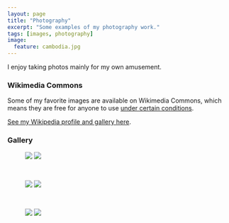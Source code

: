 ```yaml
---
layout: page
title: "Photography"
excerpt: "Some examples of my photography work."
tags: [images, photography]
image:
  feature: cambodia.jpg
---
```


I enjoy taking photos mainly for my own amusement.

### Wikimedia Commons

Some of my favorite images are available on Wikimedia Commons, which means they are free for anyone to use [under certain conditions](https://commons.wikimedia.org/wiki/Commons:Reusing_content_outside_Wikimedia).

[See my Wikipedia profile and gallery here](https://en.wikipedia.org/wiki/User:Lianguanlun). 

### Gallery

<figure class="half">
	<a href="https://upload.wikimedia.org/wikipedia/commons/8/88/Montreal_from_above_Mont_Royal.jpg"><img src="https://upload.wikimedia.org/wikipedia/commons/thumb/8/88/Montreal_from_above_Mont_Royal.jpg/800px-Montreal_from_above_Mont_Royal.jpg"></a>
	<a href="https://upload.wikimedia.org/wikipedia/commons/8/86/Aerial_view_of_Lac_du_Chevreuil.jpg"><img src="https://upload.wikimedia.org/wikipedia/commons/thumb/8/86/Aerial_view_of_Lac_du_Chevreuil.jpg/800px-Aerial_view_of_Lac_du_Chevreuil.jpg"></a>
</figure>

&nbsp;

<figure class="half">
	<a href="https://upload.wikimedia.org/wikipedia/commons/a/ac/Jiuqu_Brook_in_Wuyi_Mountains.jpg"><img src="https://upload.wikimedia.org/wikipedia/commons/thumb/a/ac/Jiuqu_Brook_in_Wuyi_Mountains.jpg/800px-Jiuqu_Brook_in_Wuyi_Mountains.jpg"></a>
	<a href="https://upload.wikimedia.org/wikipedia/commons/6/60/Street_corner_in_Hanoi.JPG"><img src="https://upload.wikimedia.org/wikipedia/commons/thumb/6/60/Street_corner_in_Hanoi.JPG/800px-Street_corner_in_Hanoi.JPG"></a>
</figure>

&nbsp;

<figure class="half">
	<a href="https://upload.wikimedia.org/wikipedia/commons/6/61/Hoi%27an_by_the_river.jpg"><img src="https://upload.wikimedia.org/wikipedia/commons/thumb/6/61/Hoi%27an_by_the_river.jpg/800px-Hoi%27an_by_the_river.jpg"></a>
	<a href="https://upload.wikimedia.org/wikipedia/commons/b/b1/Aerial_view_of_Lac_Rheaume.jpg"><img src="https://upload.wikimedia.org/wikipedia/commons/thumb/b/b1/Aerial_view_of_Lac_Rheaume.jpg/800px-Aerial_view_of_Lac_Rheaume.jpg"></a>
</figure>

&nbsp;